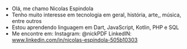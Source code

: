 - Olá, me chamo Nicolas Espindola
- Tenho muito interesse em tecnologia em geral, história, arte,, música, entre outros
- Estou aprendendo linguagem em Dart, JavaScript, Kotlin, PHP e SQL
- Me encontre em:
    Instagram: @nickPDF
    LinkedIN: www.linkedin.com/in/nicolas-espindola-505b10303
